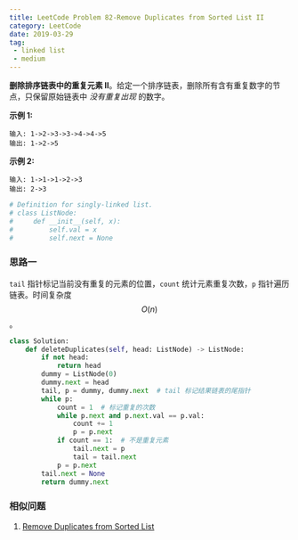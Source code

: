 ```yaml
---
title: LeetCode Problem 82-Remove Duplicates from Sorted List II
category: LeetCode
date: 2019-03-29
tag:
 - linked list
 - medium
---
```


**删除排序链表中的重复元素 II**。给定一个排序链表，删除所有含有重复数字的节点，只保留原始链表中 *没有重复出现* 的数字。

<!-- more -->

**示例 1:**

```
输入: 1->2->3->3->4->4->5
输出: 1->2->5
```

**示例 2:**

```
输入: 1->1->1->2->3
输出: 2->3
```

```python
# Definition for singly-linked list.
# class ListNode:
#     def __init__(self, x):
#         self.val = x
#         self.next = None
```

### 思路一

`tail` 指针标记当前没有重复的元素的位置，`count` 统计元素重复次数，`p` 指针遍历链表。时间复杂度 $$O(n)$$。

```python
class Solution:
    def deleteDuplicates(self, head: ListNode) -> ListNode:
        if not head:
            return head
        dummy = ListNode(0)
        dummy.next = head
        tail, p = dummy, dummy.next  # tail 标记结果链表的尾指针
        while p:
            count = 1  # 标记重复的次数
            while p.next and p.next.val == p.val:
                count += 1
                p = p.next
            if count == 1:  # 不是重复元素
                tail.next = p
                tail = tail.next
            p = p.next
        tail.next = None
        return dummy.next
```

### 相似问题

1. [Remove Duplicates from Sorted List](https://leetcode.com/problems/remove-duplicates-from-sorted-list/)